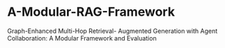 # A-Modular-RAG-Framework
Graph-Enhanced Multi-Hop Retrieval- Augmented Generation with Agent Collaboration: A Modular Framework and Evaluation
